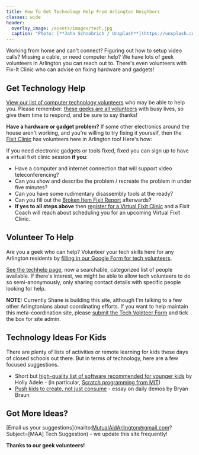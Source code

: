 ```yaml
---
title: How To Get Technology Help From Arlington Neighbors
classes: wide
header:
  overlay_image: /assets/images/tech.jpg
  caption: "Photo: [**John Schnobrich / Unsplash**](https://unsplash.com/@johnschno)"
---
```


Working from home and can't connect?  Figuring out how to setup video calls?  Missing a cable, or need computer help?  We have lots of geek volunteers in Arlington you can reach out to.  There's even volunteers with Fix-It Clinic who can advise on fixing hardware and gadgets!

## Get Technology Help

[View our list of computer technology volunteers](/techhelp) who may be able to help you.  Please remember: [these geeks are all volunteers](/techhelp) with busy lives, so give them time to respond, and be sure to say thanks!

**Have a hardware or gadget problem?** If some other electronics around the house aren't working, and you're willing to try fixing it yourself, then the [Fixit Clinic](https://fixitclinic.blogspot.com/) <a href="https://www.facebook.com/FixitClinic/"><i class="fab fa-facebook"></i></a> has volunteers here in Arlington too!  Here's how:

If you need electronic gadgets or tools fixed, fixed you can sign up to have a virtual fixit clinic session **if you**:

- Have a computer and internet connection that will support video teleconferencing?
- Can you show and describe the problem / recreate the problem in under five minutes?
- Can you have some rudimentary disassembly tools at the ready?
- Can you fill out the [Broken Item Fixit Report](http://bit.ly/brokenitemreport) afterwards?
- **If yes to all steps above** then [register for a Virtual Fixit Clinic](http://bit.ly/fixitcheckin) and a Fixit Coach will reach about scheduling you for an upcoming Virtual Fixit Clinic.

## Volunteer To Help

Are you a geek who can help?  Volunteer your tech skills here for any Arlington residents by [filling in our Google Form for tech volunteers](https://forms.gle/uwiPfacsSabgk9v67).

[See the techhelp page](/techhelp), now a searchable, categorized list of people available.  If there's interest, we might be able to allow tech volunteers to do so semi-anonymously, only sharing contact details with specific people looking for help.

**NOTE:** Currently Shane is building this site, although I'm talking to a few other Arlingtonians about coordinating efforts.  If you want to help maintain this meta-coordination site, please [submit the Tech Volnteer Form](https://forms.gle/uwiPfacsSabgk9v67) and tick the box for site admin.

## Technology Ideas For Kids

There are plenty of lists of activities or remote learning for kids these days of closed schools out there.  But in terms of technology, here are a few focused suggestions.

- Short but [high-quality list of software recommended for younger kids](https://github.com/HollyAdele/awesome-programming-for-kids) by Holly Adele - (in particular, [Scratch programming from MIT](https://scratch.mit.edu/))
- [Push kids to create, not just consume](https://www.bryanbraun.com/2019/07/16/daily-demos-a-ritual-for-raising-kids-that-create/) - essay on daily demos by Bryan Braun

## Got More Ideas?

[Email us your suggestions](mailto:MutualAidArlington@gmail.com?Subject=[MAA] Tech Suggestion) - we update this site frequently!

**Thanks to our geek volunteers!** <span style="color: #666699"><i class="fa fa-laptop"></i></span>